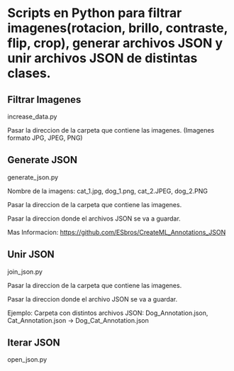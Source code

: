# Scripts en Python para filtrar imagenes(rotacion, brillo, contraste, flip, crop), generar archivos JSON y unir archivos JSON de distintas clases.

## Filtrar Imagenes
increase_data.py

Pasar la direccion de la carpeta que contiene las imagenes. (Imagenes formato JPG, JPEG, PNG)


## Generate JSON
generate_json.py

Nombre de la imagens: cat_1.jpg, dog_1.png, cat_2.JPEG, dog_2.PNG

Pasar la direccion de la carpeta que contiene las imagenes.

Pasar la direccion donde el archivos JSON se va a guardar.

Mas Informacion: https://github.com/ESbros/CreateML_Annotations_JSON


## Unir JSON
join_json.py

Pasar la direccion de la carpeta que contiene las imagenes.

Pasar la direccion donde el archivo JSON se va a guardar.

Ejemplo:
Carpeta con distintos archivos JSON: Dog_Annotation.json, Cat_Annotation.json -> Dog_Cat_Annotation.json


## Iterar JSON
open_json.py

